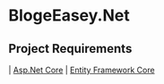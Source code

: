 # BlogeEasey.Net 

## Project Requirements

| [Asp.Net Core](https://github.com/dotnet/aspnetcore)
| [Entity Framework Core](https://github.com/dotnet/efcore) 
